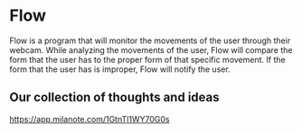 # Flow
Flow is a program that will monitor the movements of the user through their webcam. While analyzing the movements of the user, Flow will compare the form that the user has to the proper form of that specific movement. If the form that the user has is improper, Flow will notify the user.

## Our collection of thoughts and ideas 
https://app.milanote.com/1GtnTl1WY70G0s

